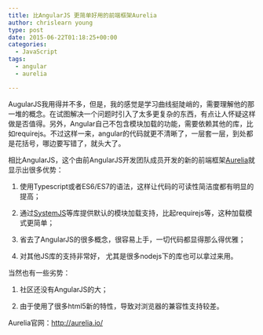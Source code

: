 ```yaml
---
title: 比AngularJS 更简单好用的前端框架Aurelia
author: chrislearn young
type: post
date: 2015-06-22T01:18:25+00:00
categories:
  - JavaScript
tags:
  - angular
  - aurelia

---
```

AugularJS我用得并不多，但是，我的感觉是学习曲线挺陡峭的，需要理解他的那一堆的概念。在试图解决一个问题时引入了太多更复杂的东西，有点让人怀疑这样做是否值得。另外，Angular自己不包含模块加载的功能，需要依赖其他的库，比如requirejs。不过这样一来，angular的代码就更不清晰了，一层套一层，到处都是花括号，哪边要写错了，就头大了。
  
相比AngularJS，这个由前AngularJS开发团队成员开发的新的前端框架[Aurelia][1]就显示出很多优势：
  
1. 使用Typescript或者ES6/ES7的语法，这样让代码的可读性简洁度都有明显的提高；
  
2. 通过[SystemJS][2]等库提供默认的模块加载支持，比起requirejs等，这种加载模式更简单；
  
3. 省去了AngularJS的很多概念，很容易上手，一切代码都显得那么得优雅；
  
4. 对其他JS库的支持非常好， 尤其是很多nodejs下的库也可以拿过来用。

当然也有一些劣势：
  
1. 社区还没有AngularJS的大；
  
2. 由于使用了很多html5新的特性，导致对浏览器的兼容性支持较差。

Aurelia官网：<http://aurelia.io/>

 [1]: http://aurelia.io/
 [2]: https://github.com/systemjs/systemjs